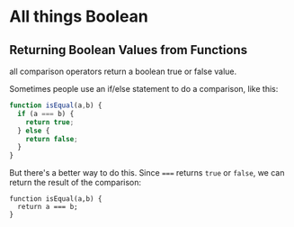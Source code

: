 # All things Boolean
## Returning Boolean Values from Functions
all comparison operators return a boolean true or false value.

Sometimes people use an if/else statement to do a comparison, like this:

```js
function isEqual(a,b) {
  if (a === b) {
    return true;
  } else {
    return false;
  }
}
```

But there's a better way to do this. Since `===` returns `true` or `false`, we can return the result of the comparison:

```
function isEqual(a,b) {
  return a === b;
}
```
